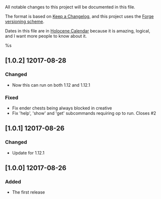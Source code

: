 All notable changes to this project will be documented in this file.

The format is based on [Keep a Changelog], and this project uses the [Forge versioning scheme].

Dates in this file are in [Holocene Calendar] because it is amazing, logical, and I want more people to know about it.

%s
## [1.0.2] 12017-08-28
### Changed
- Now this can run on both 1.12 and 1.12.1
### Fixed
- Fix ender chests being always blocked in creative
- Fix 'help', 'show' and 'get' subcommands requiring op to run. Closes #2

## [1.0.1] 12017-08-26
### Changed
- Update for 1.12.1

## [1.0.0] 12017-08-26
### Added
- The first release

[Forge versioning scheme]: https://mcforge.readthedocs.io/en/latest/conventions/versioning/ "Forge versioning scheme"
[Semantic Versioning]: https://semver.org/spec/v2.0.0.html "Semantic Versioning"
[Keep a Changelog]: https://keepachangelog.com/en/1.0.0/ "Keep a Changelog"
[Holocene Calendar]: https://en.wikipedia.org/wiki/Holocene_calendar "Holocene Calendar"
[maven naming conventions]: https://maven.apache.org/guides/mini/guide-naming-conventions.html "maven naming conventions"

